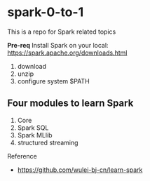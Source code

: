 # spark-0-to-1
This is a repo for Spark related topics

**Pre-req**
Install Spark on your local: https://spark.apache.org/downloads.html
1. download
2. unzip
3. configure system $PATH

## Four modules to learn Spark
1. Core
2. Spark SQL
3. Spark MLlib
4. structured streaming



Reference
* https://github.com/wulei-bj-cn/learn-spark
